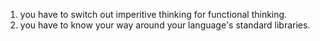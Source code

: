 1. you have to switch out imperitive thinking for functional thinking.
2. you have to know your way around your language's standard libraries.


